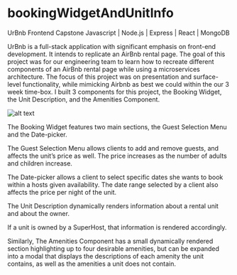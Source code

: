# bookingWidgetAndUnitInfo
UrBnb Frontend Capstone
Javascript | Node.js | Express | React | MongoDB

UrBnb is a full-stack application with significant emphasis on front-end development. It intends to replicate an AirBnb rental page. The goal of this project was for our engineering team to learn how to recreate different components of an AirBnb rental page while using a microservices architecture. The focus of this project was on presentation and surface-level functionality, while mimicking Airbnb as best we could within the our 3 week time-box. I built 3 components for this project, the Booking Widget, the Unit Description, and the Amenities Component.

![alt text](https://s3.amazonaws.com/coffeegodddfec1/both+components.png)

The Booking Widget features two main sections, the Guest Selection Menu and the Date-picker.

The Guest Selection Menu allows clients to add and remove guests, and affects the unit’s price as well. The price increases as the number of adults and children increase.

The Date-picker allows a client to select specific dates she wants to book within a hosts given availability. The date range selected by a client also affects the price per night of the unit.

The Unit Description dynamically renders information about a rental unit and about the owner.

If a unit is owned by a SuperHost, that information is rendered accordingly.

Similarly, The Amenities Component has a small dynamically rendered section highlighting up to four desirable amenities, but can be expanded into a modal that displays the descriptions of each amenity the unit contains, as well as the amenities a unit does not contain.

